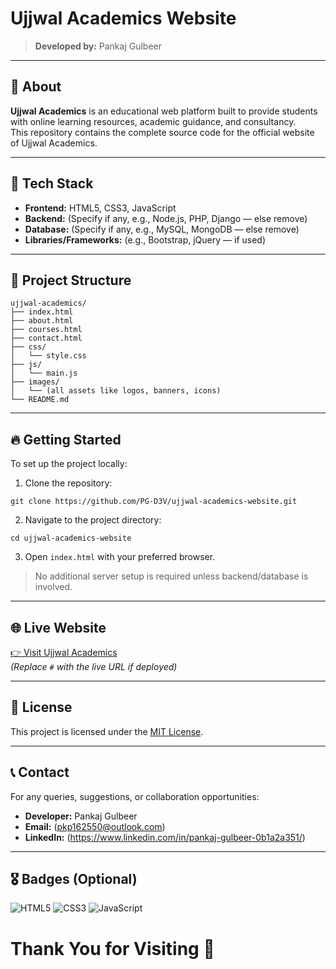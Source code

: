 # Ujjwal Academics Website

> **Developed by:** Pankaj Gulbeer

---

## 🌟 About

**Ujjwal Academics** is an educational web platform built to provide students with online learning resources, academic guidance, and consultancy.  
This repository contains the complete source code for the official website of Ujjwal Academics.

---

## 🚀 Tech Stack

- **Frontend:** HTML5, CSS3, JavaScript
- **Backend:** (Specify if any, e.g., Node.js, PHP, Django — else remove)
- **Database:** (Specify if any, e.g., MySQL, MongoDB — else remove)
- **Libraries/Frameworks:** (e.g., Bootstrap, jQuery — if used)

---

## 📂 Project Structure

```
ujjwal-academics/
├── index.html
├── about.html
├── courses.html
├── contact.html
├── css/
│   └── style.css
├── js/
│   └── main.js
├── images/
│   └── (all assets like logos, banners, icons)
└── README.md
```

---

## 🔥 Getting Started

To set up the project locally:

1. Clone the repository:

```
git clone https://github.com/PG-D3V/ujjwal-academics-website.git
```

2. Navigate to the project directory:

```
cd ujjwal-academics-website
```

3. Open `index.html` with your preferred browser.

> No additional server setup is required unless backend/database is involved.

---

## 🌐 Live Website

[👉 Visit Ujjwal Academics](https://ujjwalacademics.com/)  
*(Replace `#` with the live URL if deployed)*

---

## 📜 License

This project is licensed under the [MIT License](LICENSE).

---

## 📞 Contact

For any queries, suggestions, or collaboration opportunities:

- **Developer:** Pankaj Gulbeer
- **Email:** (pkp162550@outlook.com)
- **LinkedIn:** (https://www.linkedin.com/in/pankaj-gulbeer-0b1a2a351/)

---

## 🎖️ Badges (Optional)



![HTML5](https://img.shields.io/badge/HTML5-E34F26?style=for-the-badge&logo=html5&logoColor=white)
![CSS3](https://img.shields.io/badge/CSS3-1572B6?style=for-the-badge&logo=css3&logoColor=white)
![JavaScript](https://img.shields.io/badge/JavaScript-F7DF1E?style=for-the-badge&logo=javascript&logoColor=black)




# Thank You for Visiting 🙏
